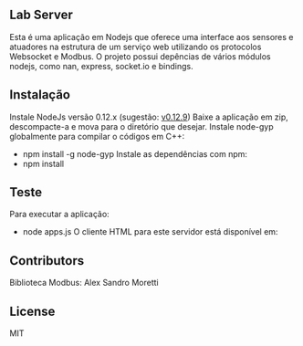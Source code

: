 ## Lab Server

Esta é uma aplicação em Nodejs que oferece uma interface aos sensores e atuadores na estrutura de um serviço web utilizando os protocolos Websocket e Modbus. O projeto possui depências de vários módulos nodejs, como nan, express, socket.io e bindings.

## Instalação
Instale NodeJs versão 0.12.x (sugestão: [v0.12.9]( https://nodejs.org/dist/v0.12.9/))
Baixe a aplicação em zip, descompacte-a e mova para o diretório que desejar.
Instale node-gyp globalmente para compilar o códigos em C++: 
- npm install -g node-gyp
Instale as dependências com npm: 
- npm install

## Teste
Para executar a aplicação: 
- node apps.js
O cliente HTML para este servidor está disponível em: 

## Contributors
Biblioteca Modbus: Alex Sandro Moretti 


## License

MIT 

